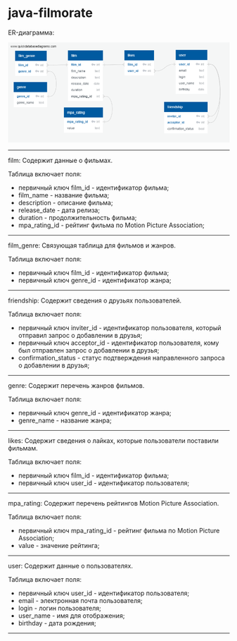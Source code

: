 # java-filmorate

ER-диаграмма:

![alt text](https://github.com/KosSpb/java-filmorate/blob/er-diagram/erDiagram.png?raw=true)
_______________________________________________________________
film:
Содержит данные о фильмах.

Таблица включает поля:
- первичный ключ film_id - идентификатор фильма;
- film_name - название фильма;
- description - описание фильма;
- release_date - дата релиза;
- duration - продолжительность фильма;
- mpa_rating_id - рейтинг фильма по Motion Picture Association;
_______________________________________________________________
film_genre:
Связующая таблица для фильмов и жанров.

Таблица включает поля:
- первичный ключ film_id - идентификатор фильма;
- первичный ключ genre_id - идентификатор жанра;
_______________________________________________________________
friendship:
Содержит сведения о друзьях пользователей.

Таблица включает поля:
- первичный ключ inviter_id - идентификатор пользователя, который отправил запрос о добавлении в друзья;
- первичный ключ acceptor_id - идентификатор пользователя, кому был отправлен запрос о добавлении в друзья;
- confirmation_status - статус подтверждения направленного запроса о добавлении в друзья;
_______________________________________________________________
genre:
Содержит перечень жанров фильмов.

Таблица включает поля:
- первичный ключ genre_id - идентификатор жанра;
- genre_name - название жанра;
_______________________________________________________________
likes:
Содержит сведения о лайках, которые пользователи поставили фильмам.

Таблица включает поля:
- первичный ключ film_id - идентификатор фильма;
- первичный ключ user_id - идентификатор пользователя;
_______________________________________________________________
mpa_rating:
Содержит перечень рейтингов Motion Picture Association.

Таблица включает поля:
- первичный ключ mpa_rating_id - рейтинг фильма по Motion Picture Association;
- value - значение рейтинга;
_______________________________________________________________
user:
Содержит данные о пользователях.

Таблица включает поля:
- первичный ключ user_id - идентификатор пользователя;
- email - электронная почта пользователя;
- login - логин пользователя;
- user_name - имя для отображения;
- birthday - дата рождения;
_______________________________________________________________
